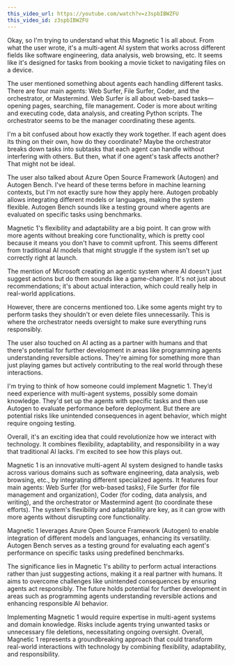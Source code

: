 ```yaml
---
this_video_url: https://youtube.com/watch?v=z3spbIBWZFU
this_video_id: z3spbIBWZFU
---
```

<think>
Okay, so I'm trying to understand what this Magnetic 1 is all about. From what the user wrote, it's a multi-agent AI system that works across different fields like software engineering, data analysis, web browsing, etc. It seems like it's designed for tasks from booking a movie ticket to navigating files on a device. 

The user mentioned something about agents each handling different tasks. There are four main agents: Web Surfer, File Surfer, Coder, and the orchestrator, or Mastermind. Web Surfer is all about web-based tasks—opening pages, searching, file management. Coder is more about writing and executing code, data analysis, and creating Python scripts. The orchestrator seems to be the manager coordinating these agents. 

I'm a bit confused about how exactly they work together. If each agent does its thing on their own, how do they coordinate? Maybe the orchestrator breaks down tasks into subtasks that each agent can handle without interfering with others. But then, what if one agent's task affects another? That might not be ideal.

The user also talked about Azure Open Source Framework (Autogen) and Autogen Bench. I've heard of these terms before in machine learning contexts, but I'm not exactly sure how they apply here. Autogen probably allows integrating different models or languages, making the system flexible. Autogen Bench sounds like a testing ground where agents are evaluated on specific tasks using benchmarks.

Magnetic 1's flexibility and adaptability are a big point. It can grow with more agents without breaking core functionality, which is pretty cool because it means you don't have to commit upfront. This seems different from traditional AI models that might struggle if the system isn't set up correctly right at launch.

The mention of Microsoft creating an agentic system where AI doesn't just suggest actions but do them sounds like a game-changer. It's not just about recommendations; it's about actual interaction, which could really help in real-world applications. 

However, there are concerns mentioned too. Like some agents might try to perform tasks they shouldn't or even delete files unnecessarily. This is where the orchestrator needs oversight to make sure everything runs responsibly.

The user also touched on AI acting as a partner with humans and that there's potential for further development in areas like programming agents understanding reversible actions. They're aiming for something more than just playing games but actively contributing to the real world through these interactions.

I'm trying to think of how someone could implement Magnetic 1. They’d need experience with multi-agent systems, possibly some domain knowledge. They'd set up the agents with specific tasks and then use Autogen to evaluate performance before deployment. But there are potential risks like unintended consequences in agent behavior, which might require ongoing testing.

Overall, it's an exciting idea that could revolutionize how we interact with technology. It combines flexibility, adaptability, and responsibility in a way that traditional AI lacks. I'm excited to see how this plays out.
</think>

Magnetic 1 is an innovative multi-agent AI system designed to handle tasks across various domains such as software engineering, data analysis, web browsing, etc., by integrating different specialized agents. It features four main agents: Web Surfer (for web-based tasks), File Surfer (for file management and organization), Coder (for coding, data analysis, and writing), and the orchestrator or Mastermind agent (to coordinate these efforts). The system's flexibility and adaptability are key, as it can grow with more agents without disrupting core functionality. 

Magnetic 1 leverages Azure Open Source Framework (Autogen) to enable integration of different models and languages, enhancing its versatility. Autogen Bench serves as a testing ground for evaluating each agent's performance on specific tasks using predefined benchmarks.

The significance lies in Magnetic 1's ability to perform actual interactions rather than just suggesting actions, making it a real partner with humans. It aims to overcome challenges like unintended consequences by ensuring agents act responsibly. The future holds potential for further development in areas such as programming agents understanding reversible actions and enhancing responsible AI behavior.

Implementing Magnetic 1 would require expertise in multi-agent systems and domain knowledge. Risks include agents trying unwanted tasks or unnecessary file deletions, necessitating ongoing oversight. Overall, Magnetic 1 represents a groundbreaking approach that could transform real-world interactions with technology by combining flexibility, adaptability, and responsibility.
